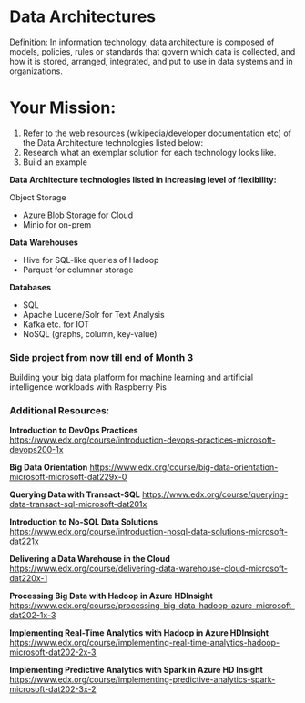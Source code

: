 # Data Architectures 

[Definition](https://en.wikipedia.org/wiki/Data_architecture#cite_note-1): In information technology, data architecture is composed of models, policies, rules or standards that govern which data is collected, and how it is stored, arranged, integrated, and put to use in data systems and in organizations.

# Your Mission: 

1. Refer to the web resources (wikipedia/developer documentation etc) of the Data Architecture technologies listed below: 
2. Research what an exemplar solution for each technology looks like. 
3. Build an example 

**Data Architecture technologies listed in increasing level of flexibility:** 

Object Storage
* Azure Blob Storage for Cloud
* Minio for on-prem

**Data Warehouses** 
* Hive for SQL-like queries of Hadoop
* Parquet for columnar storage 

**Databases**
* SQL
* Apache Lucene/Solr for Text Analysis 
* Kafka etc. for IOT
* NoSQL \(graphs, column, key-value\)

### Side project from now till end of Month 3  

Building your big data platform for machine learning and artificial intelligence workloads with Raspberry Pis

### Additional Resources: 
**Introduction to DevOps Practices**
https://www.edx.org/course/introduction-devops-practices-microsoft-devops200-1x

**Big Data Orientation**
https://www.edx.org/course/big-data-orientation-microsoft-microsoft-dat229x-0

**Querying Data with Transact-SQL**
https://www.edx.org/course/querying-data-transact-sql-microsoft-dat201x

**Introduction to No-SQL Data Solutions**
https://www.edx.org/course/introduction-nosql-data-solutions-microsoft-dat221x

**Delivering a Data Warehouse in the Cloud**
https://www.edx.org/course/delivering-data-warehouse-cloud-microsoft-dat220x-1

**Processing Big Data with Hadoop in Azure HDInsight**
https://www.edx.org/course/processing-big-data-hadoop-azure-microsoft-dat202-1x-3

**Implementing Real-Time Analytics with Hadoop in Azure HDInsight**
https://www.edx.org/course/implementing-real-time-analytics-hadoop-microsoft-dat202-2x-3

**Implementing Predictive Analytics with Spark in Azure HD Insight**
https://www.edx.org/course/implementing-predictive-analytics-spark-microsoft-dat202-3x-2


